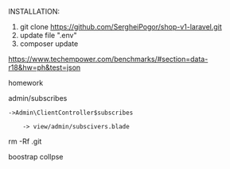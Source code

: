 INSTALLATION:

1. git clone https://github.com/SergheiPogor/shop-v1-laravel.git
2. update file ".env"
3. composer update


https://www.techempower.com/benchmarks/#section=data-r18&hw=ph&test=json


homework

admin/subscribes

    ->Admin\ClientController$subscribes

        -> view/admin/subscivers.blade


rm -Rf .git




boostrap collpse